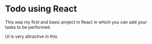 # Todo using React 

This was my first and basic project in React in which you can add your tasks to be performed.   

UI is very attractive in this.
     




































































 


   
  





 




 





 



 




 














 



















































































